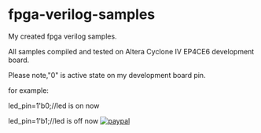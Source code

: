 # fpga-verilog-samples
My created fpga verilog samples.

All samples compiled and tested on Altera Cyclone IV EP4CE6 development board.


Please note,"0" is active state on my development board pin.

for example:

led_pin=1'b0;//led is on now

led_pin=1'b1;//led is off now
[![paypal](https://www.paypalobjects.com/en_US/i/btn/btn_donateCC_LG.gif)](https://www.paypal.com/cgi-bin/webscr?cmd=_donations&business=kevlishvilimisha1@gmail.com&lc=US&item_name=Tm8gbWF0dGVyIHdoYXQgcGVvcGxlIHRlbGwgeW91LCB3b3JkcyBhbmQgaWRlYXMgY2FuIGNoYW5nZSB0aGUgd29ybGQ=&no_note=0&cn=&currency_code=USD&bn=PP-DonationsBF:btn_donateCC_LG.gif:NonHosted)


